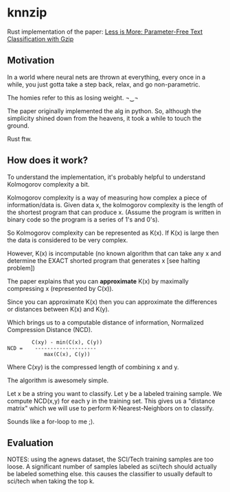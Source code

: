 # knnzip

Rust implementation of the paper: [Less is More: Parameter-Free Text Classification with Gzip](https://arxiv.org/pdf/2212.09410.pdf)

## Motivation

In a world where neural nets are thrown at everything, every once in a while, you just gotta take a step back, relax, and go non-parametric.

The homies refer to this as losing weight. ¬‿¬

The paper originally implemented the alg in python. So, although the simplicity shined down from the heavens, it took a while to touch the ground.

Rust ftw.

## How does it work?

To understand the implementation, it's probably helpful to understand Kolmogorov complexity a bit.

Kolmogorov complexity is a way of measuring how complex a piece of information/data is.
Given data x, the kolmogorov complexity is the length of the shortest program that can produce x. 
(Assume the program is written in binary code so the program is a series of 1's and 0's).

So Kolmogorov complexity can be represented as K(x). If K(x) is large then the data is considered
to be very complex.

However, K(x) is incomputable (no known algorithm that can take any x and determine the EXACT shorted program that generates x [see halting problem])

The paper explains that you can __approximate__ K(x) by maximally compressing x (represented by C(x)).

Since you can approximate K(x) then you can approximate the differences or distances between K(x) and K(y).

Which brings us to a computable distance of information, Normalized Compression Distance (NCD).

```
        C(xy) - min(C(x), C(y))
NCD =    --------------------
            max(C(x), C(y))
```

Where C(xy) is the compressed length of combining x and y.

The algorithm is awesomely simple.

Let x be a string you want to classify. Let y be a labeled training sample. We compute NCD(x,y) for each y in the training set. 
This gives us a "distance matrix" which we will use to perform K-Nearest-Neighbors on to classify.

Sounds like a for-loop to me ;).

## Evaluation

NOTES:
using the agnews dataset, the SCI/Tech training samples are too loose. A significant number of samples labeled as sci/tech should actually be labeled something else.
this causes the classifier to usually default to sci/tech when taking the top k.
